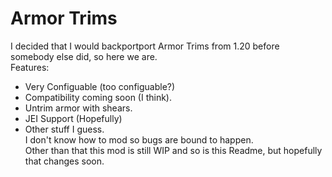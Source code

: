 # Armor Trims
I decided that I would backportport Armor Trims from 1.20 before somebody else did, so here we are.  
Features:
- Very Configuable (too configuable?)
- Compatibility coming soon (I think).
- Untrim armor with shears.
- JEI Support (Hopefully)
- Other stuff I guess.  
I don't know how to mod so bugs are bound to happen.  
Other than that this mod is still WIP and so is this Readme, but hopefully that changes soon.
